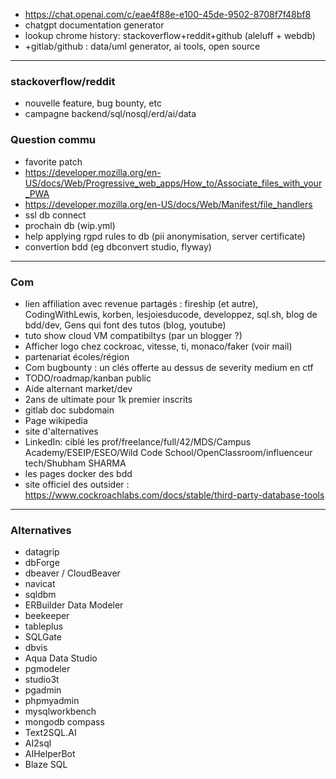 - https://chat.openai.com/c/eae4f88e-e100-45de-9502-8708f7f48bf8
- chatgpt documentation generator
- lookup chrome history: stackoverflow+reddit+github (aleluff + webdb)
- +gitlab/github : data/uml generator, ai tools, open source



----------------------------------------------------------



### stackoverflow/reddit
- nouvelle feature, bug bounty, etc
- campagne backend/sql/nosql/erd/ai/data


### Question commu
- favorite patch
- https://developer.mozilla.org/en-US/docs/Web/Progressive_web_apps/How_to/Associate_files_with_your_PWA
- https://developer.mozilla.org/en-US/docs/Web/Manifest/file_handlers
- ssl db connect
- prochain db (wip.yml)
- help applying rgpd rules to db (pii anonymisation, server certificate)
- convertion bdd (eg dbconvert studio, flyway)



----------------------------------------------------------



### Com
- lien affiliation avec revenue partagés : fireship (et autre), CodingWithLewis, korben, lesjoiesducode, developpez, sql.sh, blog de bdd/dev, Gens qui font des tutos (blog, youtube)
- tuto show cloud VM compatibiltys (par un blogger ?)
- Afficher logo chez cockroac, vitesse, ti, monaco/faker (voir mail)
- partenariat écoles/région
- Com bugbounty : un clés offerte au dessus de severity medium en ctf
- TODO/roadmap/kanban public
- Aide alternant market/dev
- 2ans de ultimate pour 1k premier inscrits
- gitlab doc subdomain
- Page wikipedia
- site d'alternatives
- LinkedIn: ciblé les prof/freelance/full/42/MDS/Campus Academy/ESEIP/ESEO/Wild Code School/OpenClassroom/influenceur tech/Shubham SHARMA
- les pages docker des bdd
- site officiel des outsider : https://www.cockroachlabs.com/docs/stable/third-party-database-tools



----------------------------------------------------------



### Alternatives
- datagrip
- dbForge
- dbeaver / CloudBeaver
- navicat
- sqldbm
- ERBuilder Data Modeler
- beekeeper
- tableplus
- SQLGate
- dbvis
- Aqua Data Studio
- pgmodeler
- studio3t
- pgadmin
- phpmyadmin
- mysqlworkbench
- mongodb compass
- Text2SQL.AI
- AI2sql
- AIHelperBot
- Blaze SQL

